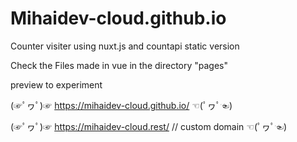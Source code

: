 # Mihaidev-cloud.github.io

Counter visiter using nuxt.js and countapi static version

Check the Files made in vue in the directory "pages"

preview to experiment

(☞ﾟヮﾟ)☞ https://mihaidev-cloud.github.io/ ☜(ﾟヮﾟ☜)

(☞ﾟヮﾟ)☞ https://mihaidev-cloud.rest/ // custom domain ☜(ﾟヮﾟ☜)
